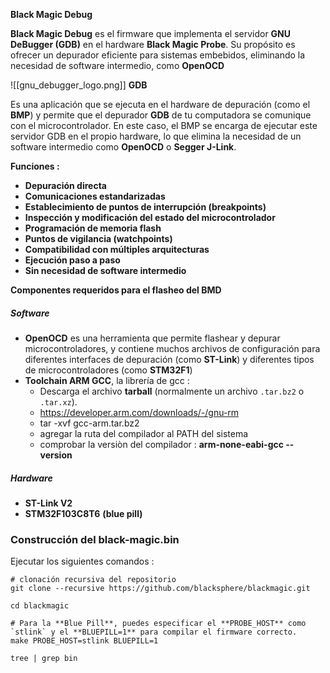 **Black Magic Debug**

**Black Magic Debug** es el firmware que implementa el servidor **GNU DeBugger (GDB)** en el hardware **Black Magic Probe**. Su propósito es ofrecer un depurador eficiente para sistemas embebidos, eliminando la necesidad de software intermedio, como **OpenOCD**

![[gnu_debugger_logo.png]]
**GDB**

Es una aplicación que se ejecuta en el hardware de depuración (como el **BMP**) y permite que el depurador **GDB** de tu computadora se comunique con el microcontrolador. En este caso, el BMP se encarga de ejecutar este servidor GDB en el propio hardware, lo que elimina la necesidad de un software intermedio como **OpenOCD** o **Segger J-Link**.

**Funciones :** 
- **Depuración directa**
- **Comunicaciones estandarizadas**
- **Establecimiento de puntos de interrupción (breakpoints)**
- **Inspección y modificación del estado del microcontrolador**
- **Programación de memoria flash**
- **Puntos de vigilancia (watchpoints)**
- **Compatibilidad con múltiples arquitecturas**
- **Ejecución paso a paso**
- **Sin necesidad de software intermedio**

**Componentes requeridos para el flasheo del BMD**

#####  **Software**
- **OpenOCD** es una herramienta que permite flashear y depurar microcontroladores, y contiene muchos archivos de configuración para diferentes interfaces de depuración (como **ST-Link**) y diferentes tipos de microcontroladores (como **STM32F1**)
- **Toolchain ARM GCC**, la librería de gcc :
	- Descarga el archivo **tarball** (normalmente un archivo `.tar.bz2` o `.tar.xz`).
	- https://developer.arm.com/downloads/-/gnu-rm 
	- tar -xvf gcc-arm.tar.bz2
	- agregar la ruta del compilador al PATH del sistema
	- comprobar la versiòn del compilador : **arm-none-eabi-gcc --version**
#####  **Hardware**
- **ST-Link V2** 
- **STM32F103C8T6** **(blue pill)**

### **Construcción del black-magic.bin**
Ejecutar los siguientes comandos :
```shell
# clonación recursiva del repositorio
git clone --recursive https://github.com/blacksphere/blackmagic.git

cd blackmagic

# Para la **Blue Pill**, puedes especificar el **PROBE_HOST** como `stlink` y el **BLUEPILL=1** para compilar el firmware correcto.
make PROBE_HOST=stlink BLUEPILL=1

tree | grep bin

```